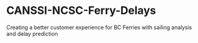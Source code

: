# CANSSI-NCSC-Ferry-Delays
Creating a better customer experience for BC Ferries with sailing analysis and delay prediction
